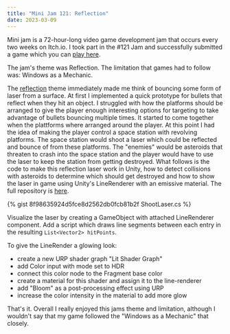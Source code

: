 ```yaml
---
title: "Mini Jam 121: Reflection"
date: 2023-03-09
---
```


Mini jam is a 72-hour-long video game development jam that occurs every two weeks on Itch.io. I took part in the #121 Jam and successfully submitted a game which you can [play here](https://smallmiracles.itch.io/asteroid-storm). 

The jam's theme was Reflection. The limitation that games had to follow was: Windows as a Mechanic.

The [reflection](https://commons.wikimedia.org/wiki/File:F%C3%A9nyvisszaver%C5%91d%C3%A9s.jpg#/media/File:Fényvisszaverődés.jpg) theme immediately made me think of bouncing some form of laser from a surface. At first I implemented a quick prototype for bullets that reflect when they hit an object. I struggled with how the platforms should be arranged to give the player enough interesting options for targeting to take advantage of bullets bouncing multiple times. It started to come together when the plattforms where arranged around the player. At this point I had the idea of making the player control a space station with revolving platforms. The space station would shoot a laser which could be reflected and bounce of from these platforms. The "enemies" would be asteroids that threaten to crash into the space station and the player would have to use the laser to keep the station from getting destroyed. What follows is the code to make this reflection laser work in Unity, how to detect collisions with asteroids to determine which should get destroyed and how to show the laser in game using Unity's LineRenderer with an emissive material. The full repository is [here](https://github.com/Small-Miracles/asteroid-storm).

{% gist 8f98635924d5fce8d2562db0fcb81b2f ShootLaser.cs %}

Visualize the laser by creating a GameObject with attached LineRenderer component. Add a script which draws line segments between each entry in the resulting `List<Vector2> hitPoints`. 

To give the LineRender a glowing look:
* create a new URP shader graph "Lit Shader Graph"
* add Color input with mode set to HDR
* connect this color node to the Fragment base color
* create a material for this shader and assign it to the line-renderer
* add "Bloom" as a post-processing effect using URP
* increase the color intensity in the material to add more glow

That's it. Overall I really enjoyed this jams theme and limitation, although I wouldn't say that my game followed the "Windows as a Mechanic" that closely.
